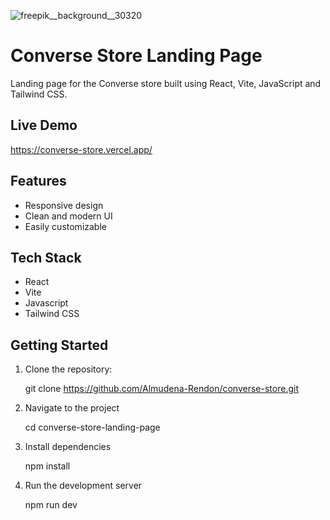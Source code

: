 
![freepik__background__30320](https://github.com/user-attachments/assets/d496047b-ea11-4b90-8c28-fbb8327a37e1)

# Converse Store Landing Page

Landing page for the Converse store built using React, Vite, JavaScript and Tailwind CSS.

## Live Demo

https://converse-store.vercel.app/

## Features

- Responsive design
- Clean and modern UI
- Easily customizable

## Tech Stack

- React
- Vite
- Javascript
- Tailwind CSS

## Getting Started

1. Clone the repository:

   git clone https://github.com/Almudena-Rendon/converse-store.git

2. Navigate to the project

   cd converse-store-landing-page
   
3. Install dependencies

   npm install
   
4. Run the development server

   npm run dev


